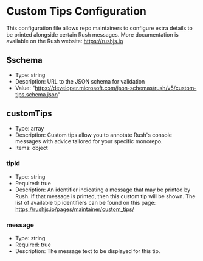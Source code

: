# Custom Tips Configuration

This configuration file allows repo maintainers to configure extra details to be printed alongside certain Rush messages. More documentation is available on the Rush website: https://rushjs.io

## $schema

- Type: string
- Description: URL to the JSON schema for validation
- Value: "https://developer.microsoft.com/json-schemas/rush/v5/custom-tips.schema.json"

## customTips

- Type: array
- Description: Custom tips allow you to annotate Rush's console messages with advice tailored for your specific monorepo.
- Items: object

### tipId

- Type: string
- Required: true
- Description: An identifier indicating a message that may be printed by Rush. If that message is printed, then this custom tip will be shown. The list of available tip identifiers can be found on this page: https://rushjs.io/pages/maintainer/custom_tips/

### message

- Type: string
- Required: true
- Description: The message text to be displayed for this tip.